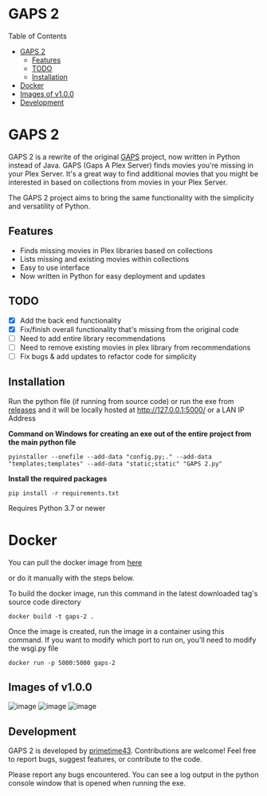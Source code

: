 # GAPS 2

Table of Contents

- [GAPS 2](#gaps-2)
  - [Features](#features)
  - [TODO](#todo)
  - [Installation](#installation)
- [Docker](#docker)
- [Images of v1.0.0](#images-of-v100)
- [Development](#development)

# GAPS 2

GAPS 2 is a rewrite of the original [GAPS](https://github.com/JasonHHouse/gaps) project, now written in Python instead of Java. GAPS (Gaps A Plex Server) finds movies you're missing in your Plex Server. It's a great way to find additional movies that you might be interested in based on collections from movies in your Plex Server.

The GAPS 2 project aims to bring the same functionality with the simplicity and versatility of Python.

## Features

- Finds missing movies in Plex libraries based on collections
- Lists missing and existing movies within collections
- Easy to use interface
- Now written in Python for easy deployment and updates

## TODO

- [x] Add the back end functionality
- [x] Fix/finish overall functionality that's missing from the original code
- [ ] Need to add entire library recommendations
- [ ] Need to remove existing movies in plex library from recommendations
- [ ] Fix bugs & add updates to refactor code for simplicity

## Installation

Run the python file (if running from source code) or run the exe from [releases](https://github.com/primetime43/GAPS-2/releases) and it will be locally hosted at http://127.0.0.1:5000/ or a LAN IP Address

**Command on Windows for creating an exe out of the entire project from the main python file**
```
pyinstaller --onefile --add-data "config.py;." --add-data "templates;templates" --add-data "static;static" "GAPS 2.py"
```

**Install the required packages**
```
pip install -r requirements.txt
```
Requires Python 3.7 or newer

# Docker
You can pull the docker image from [here](https://hub.docker.com/repository/docker/primetime43/gaps-2/general)

or do it manually with the steps below.

To build the docker image, run this command in the latest downloaded tag's source code directory
```
docker build -t gaps-2 .
```

Once the image is created, run the image in a container using this command. If you want to modify which port to run on, you'll need to modify the wsgi.py file
```
docker run -p 5000:5000 gaps-2
```

## Images of v1.0.0
![image](https://github.com/primetime43/GAPS-2/assets/12754111/a9ae50f3-5a9a-4f93-bfdb-a90b6783a47f)
![image](https://github.com/primetime43/GAPS-2/assets/12754111/4466e0bf-70be-4ab7-b5c5-02140c31cae9)
![image](https://github.com/primetime43/GAPS-2/assets/12754111/be56426e-7c5f-492a-a852-04e4fc076bd9)

## Development

GAPS 2 is developed by [primetime43](https://github.com/primetime43). Contributions are welcome! Feel free to report bugs, suggest features, or contribute to the code.

Please report any bugs encountered. You can see a log output in the python console window that is opened when running the exe.
